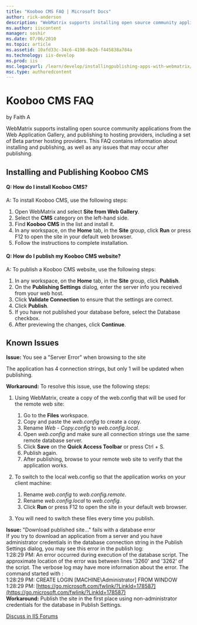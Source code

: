 ```yaml
---
title: "Kooboo CMS FAQ | Microsoft Docs"
author: rick-anderson
description: "WebMatrix supports installing open source community applications from the Web Application Gallery, and publishing to hosting providers, including a set of Be..."
ms.author: iiscontent
manager: soshir
ms.date: 07/06/2010
ms.topic: article
ms.assetid: 10afd33c-34c6-4198-8e26-f445838a784a
ms.technology: iis-develop
ms.prod: iis
msc.legacyurl: /learn/develop/installingpublishing-apps-with-webmatrix/kooboo-cms-faq
msc.type: authoredcontent
---
```

Kooboo CMS FAQ
====================
by Faith A

WebMatrix supports installing open source community applications from the Web Application Gallery, and publishing to hosting providers, including a set of Beta partner hosting providers. This FAQ contains information about installing and publishing, as well as any issues that may occur after publishing.

## Installing and Publishing Kooboo CMS

#### Q: How do I install Kooboo CMS?

A: To install Kooboo CMS, use the following steps:

1. Open WebMatrix and select **Site from Web Gallery**.
2. Select the **CMS** category on the left-hand side.
3. Find **Kooboo CMS** in the list and install it.
4. In any workspace, on the **Home** tab, in the **Site** group, click **Run** or press F12 to open the site in your default web browser.
5. Follow the instructions to complete installation.

#### Q: How do I publish my Kooboo CMS website?

A: To publish a Kooboo CMS website, use the following steps:

1. In any workspace, on the **Home** tab, in the **Site** group, click **Publish**.
2. On the **Publishing Settings** dialog, enter the server info you received from your web host.
3. Click **Validate Connection** to ensure that the settings are correct.
4. Click **Publish**.
5. If you have not published your database before, select the Database checkbox.
6. After previewing the changes, click **Continue**.

## Known Issues

**Issue:** You see a "Server Error" when browsing to the site

The application has 4 connection strings, but only 1 will be updated when publishing.

**Workaround:** To resolve this issue, use the following steps:

1. Using WebMatrix, create a copy of the web.config that will be used for the remote web site: 

    1. Go to the **Files** workspace.
    2. Copy and paste the *web.config* to create a copy.
    3. Rename *Web - Copy.config* to *web.config.local*.
    4. Open *web.config* and make sure all connection strings use the same remote database server.
    5. Click **Save** on the **Quick Access Toolbar** or press Ctrl + S.
    6. Publish again.
    7. After publishing, browse to your remote web site to verify that the application works.
2. To switch to the local web.config so that the application works on your client machine: 

    1. Rename *web.config* to *web.config.remote*.
    2. Rename *web.config.local* to *web.config*.
    3. Click **Run** or press F12 to open the site in your default web browser.
3. You will need to switch these files every time you publish.

**Issue:** "Download published site…" fails with a database error  
If you try to download an application from a server and you have administrator credentials in the database connection string in the Publish Settings dialog, you may see this error in the publish log:  
1:28:29 PM: An error occurred during execution of the database script. The approximate location of the error was between lines '3260' and '3262' of the script. The verbose log may have more information about the error. The command started with :  
1:28:29 PM: CREATE LOGIN [MACHINE\Administrator] FROM WINDOW  
1:28:29 PM: [https://go.microsoft.com/fwlink/?LinkId=178587](https://go.microsoft.com/fwlink/?LinkId=178587)  
**Workaround:** Publish the site in the first place using non-administrator credentials for the database in Publish Settings.
  
  
[Discuss in IIS Forums](https://forums.iis.net/1166.aspx)